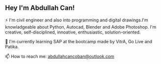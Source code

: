 ## Hey I'm Abdullah Can!
⚡  I'm civil engineer and also into programming and digital drawings.I'm knowladgeable about Python, Autocad, Blender and Adobe Photoshop. I'm creative, self-disciplined, innoative, enthusiastic, solution-oriented.

🔨  I'm currently learning SAP at the bootcamp made by VitrA, Go Live and Patika.

📫  How to reach me: abdullahcancoban@outlook.com
